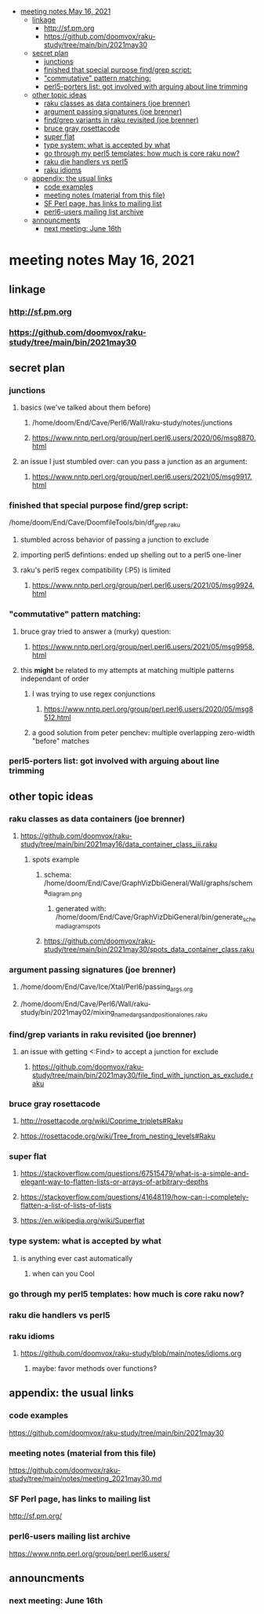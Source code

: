 - [meeting notes May 16, 2021](#org6ad6a19)
  - [linkage](#org97de994)
    - [<http://sf.pm.org>](#org12e039c)
    - [<https://github.com/doomvox/raku-study/tree/main/bin/2021may30>](#orga3790e7)
  - [secret plan](#org5d895a3)
    - [junctions](#org5a143cd)
    - [finished that special purpose find/grep script:](#org91bf6ca)
    - ["commutative" pattern matching:](#org2e76ada)
    - [perl5-porters list: got involved with arguing about line trimming](#org9fb8fe5)
  - [other topic ideas](#org9118776)
    - [raku classes as data containers (joe brenner)](#orgecd32b2)
    - [argument passing signatures (joe brenner)](#orgf3df72a)
    - [find/grep variants in raku revisited (joe brenner)](#orge47ac59)
    - [bruce gray rosettacode](#org136a2e0)
    - [super flat](#org6b956b9)
    - [type system: what is accepted by what](#org79559e7)
    - [go through my perl5 templates: how much is core raku now?](#org132834b)
    - [raku die handlers vs perl5](#org29d9c28)
    - [raku idioms](#orgeaf3e77)
  - [appendix: the usual links](#org49dbc5e)
    - [code examples](#orgd425297)
    - [meeting notes (material from this file)](#org4a2ef11)
    - [SF Perl page, has links to mailing list](#orgfaa1998)
    - [perl6-users mailing list archive](#org3b187c0)
  - [announcments](#org4084107)
    - [next meeting: June 16th](#org263b67e)


<a id="org6ad6a19"></a>

# meeting notes May 16, 2021


<a id="org97de994"></a>

## linkage


<a id="org12e039c"></a>

### <http://sf.pm.org>


<a id="orga3790e7"></a>

### <https://github.com/doomvox/raku-study/tree/main/bin/2021may30>


<a id="org5d895a3"></a>

## secret plan


<a id="org5a143cd"></a>

### junctions

1.  basics (we've talked about them before)

    1.  /home/doom/End/Cave/Perl6/Wall/raku-study/notes/junctions
    
    2.  <https://www.nntp.perl.org/group/perl.perl6.users/2020/06/msg8870.html>

2.  an issue I just stumbled over: can you pass a junction as an argument:

    1.  <https://www.nntp.perl.org/group/perl.perl6.users/2021/05/msg9917.html>


<a id="org91bf6ca"></a>

### finished that special purpose find/grep script:

/home/doom/End/Cave/DoomfileTools/bin/df<sub>grep.raku</sub>

1.  stumbled across behavior of passing a junction to exclude

2.  importing perl5 defintions: ended up shelling out to a perl5 one-liner

3.  raku's perl5 regex compatibility (:P5) is limited

    1.  <https://www.nntp.perl.org/group/perl.perl6.users/2021/05/msg9924.html>


<a id="org2e76ada"></a>

### "commutative" pattern matching:

1.  bruce gray tried to answer a (murky) question:

    1.  <https://www.nntp.perl.org/group/perl.perl6.users/2021/05/msg9958.html>

2.  this **might** be related to my attempts at matching multiple patterns independant of order

    1.  I was trying to use regex conjunctions
    
        1.  <https://www.nntp.perl.org/group/perl.perl6.users/2020/05/msg8512.html>
    
    2.  a good solution from peter penchev: multiple overlapping zero-width "before" matches


<a id="org9fb8fe5"></a>

### perl5-porters list: got involved with arguing about line trimming


<a id="org9118776"></a>

## other topic ideas


<a id="orgecd32b2"></a>

### raku classes as data containers (joe brenner)

1.  <https://github.com/doomvox/raku-study/tree/main/bin/2021may16/data_container_class_iii.raku>

    1.  spots example
    
        1.  schema: /home/doom/End/Cave/GraphVizDbiGeneral/Wall/graphs/schema<sub>diagram.png</sub>
        
            1.  generated with: /home/doom/End/Cave/GraphVizDbiGeneral/bin/generate<sub>schema</sub><sub>diagram</sub><sub>spots</sub>
        
        2.  <https://github.com/doomvox/raku-study/tree/main/bin/2021may30/spots_data_container_class.raku>


<a id="orgf3df72a"></a>

### argument passing signatures (joe brenner)

1.  /home/doom/End/Cave/Ice/Xtal/Perl6/passing<sub>args.org</sub>

2.  /home/doom/End/Cave/Perl6/Wall/raku-study/bin/2021may02/mixing<sub>named</sub><sub>args</sub><sub>and</sub><sub>positional</sub><sub>ones.raku</sub>


<a id="orge47ac59"></a>

### find/grep variants in raku revisited (joe brenner)

1.  an issue with getting <:Find> to accept a junction for exclude

    1.  <https://github.com/doomvox/raku-study/tree/main/bin/2021may30/file_find_with_junction_as_exclude.raku>


<a id="org136a2e0"></a>

### bruce gray rosettacode

1.  <http://rosettacode.org/wiki/Coprime_triplets#Raku>

2.  <https://rosettacode.org/wiki/Tree_from_nesting_levels#Raku>


<a id="org6b956b9"></a>

### super flat

1.  <https://stackoverflow.com/questions/67515479/what-is-a-simple-and-elegant-way-to-flatten-lists-or-arrays-of-arbitrary-depths>

2.  <https://stackoverflow.com/questions/41648119/how-can-i-completely-flatten-a-list-of-lists-of-lists>

3.  <https://en.wikipedia.org/wiki/Superflat>


<a id="org79559e7"></a>

### type system: what is accepted by what

1.  is anything ever cast automatically

    1.  when can you Cool


<a id="org132834b"></a>

### go through my perl5 templates: how much is core raku now?


<a id="org29d9c28"></a>

### raku die handlers vs perl5


<a id="orgeaf3e77"></a>

### raku idioms

1.  <https://github.com/doomvox/raku-study/blob/main/notes/idioms.org>

    1.  maybe: favor methods over functions?


<a id="org49dbc5e"></a>

## appendix: the usual links


<a id="orgd425297"></a>

### code examples

<https://github.com/doomvox/raku-study/tree/main/bin/2021may30>


<a id="org4a2ef11"></a>

### meeting notes (material from this file)

<https://github.com/doomvox/raku-study/tree/main/notes/meeting_2021may30.md>


<a id="orgfaa1998"></a>

### SF Perl page, has links to mailing list

<http://sf.pm.org/>


<a id="org3b187c0"></a>

### perl6-users mailing list archive

<https://www.nntp.perl.org/group/perl.perl6.users/>


<a id="org4084107"></a>

## announcments


<a id="org263b67e"></a>

### next meeting: June 16th
